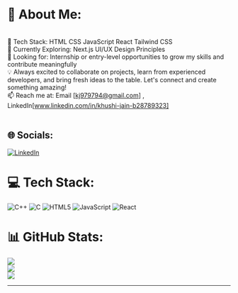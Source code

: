 # 💫 About Me:
<br>🔹 Tech Stack: HTML  CSS  JavaScript  React  Tailwind CSS<br>
🔹 Currently Exploring: Next.js  UI/UX Design Principles<br>
🔹 Looking for: Internship or entry-level opportunities to grow my skills and contribute meaningfully
<br>
💡 Always excited to collaborate on projects, learn from experienced developers, and bring fresh ideas to the table. Let's connect and create something amazing!
<br>📫 Reach me at: Email [kj979794@gmail.com]  , LinkedIn[www.linkedin.com/in/khushi-jain-b28789323]  <br><br>


## 🌐 Socials:
[![LinkedIn](https://img.shields.io/badge/LinkedIn-%230077B5.svg?logo=linkedin&logoColor=white)]( https://www.linkedin.com/in/khushi-jain-b28789323?utm_source=share&utm_campaign=share_via&utm_content=profile&utm_medium=android_app ) 

# 💻 Tech Stack:
![C++](https://img.shields.io/badge/c++-%2300599C.svg?style=for-the-badge&logo=c%2B%2B&logoColor=white) ![C](https://img.shields.io/badge/c-%2300599C.svg?style=for-the-badge&logo=c&logoColor=white) ![HTML5](https://img.shields.io/badge/html5-%23E34F26.svg?style=for-the-badge&logo=html5&logoColor=white) ![JavaScript](https://img.shields.io/badge/javascript-%23323330.svg?style=for-the-badge&logo=javascript&logoColor=%23F7DF1E) ![React](https://img.shields.io/badge/react-%2320232a.svg?style=for-the-badge&logo=react&logoColor=%2361DAFB)
# 📊 GitHub Stats:
![](https://github-readme-stats.vercel.app/api?username=khushi375&theme=dark&hide_border=false&include_all_commits=false&count_private=false)<br/>
![](https://nirzak-streak-stats.vercel.app/?user=khushi375&theme=dark&hide_border=false)<br/>
![](https://github-readme-stats.vercel.app/api/top-langs/?username=khushi375&theme=dark&hide_border=false&include_all_commits=false&count_private=false&layout=compact)

---

